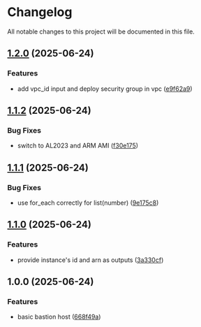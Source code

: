 # Changelog

All notable changes to this project will be documented in this file.

## [1.2.0](https://github.com/cytario/terraform-aws-bastion-host-ssm/compare/v1.1.2...v1.2.0) (2025-06-24)


### Features

* add vpc_id input and deploy security group in vpc ([e9f62a9](https://github.com/cytario/terraform-aws-bastion-host-ssm/commit/e9f62a9498cb6ac042f1d817e49d5c33dad43911))

## [1.1.2](https://github.com/cytario/terraform-aws-bastion-host-ssm/compare/v1.1.1...v1.1.2) (2025-06-24)


### Bug Fixes

* switch to AL2023 and ARM AMI ([f30e175](https://github.com/cytario/terraform-aws-bastion-host-ssm/commit/f30e175141200beabfa0e23ce550c75ac6b99406))

## [1.1.1](https://github.com/cytario/terraform-aws-bastion-host-ssm/compare/v1.1.0...v1.1.1) (2025-06-24)


### Bug Fixes

* use for_each correctly for list(number) ([9e175c8](https://github.com/cytario/terraform-aws-bastion-host-ssm/commit/9e175c852caa4f232df1570e52be547f07b5d87f))

## [1.1.0](https://github.com/cytario/terraform-aws-bastion-host-ssm/compare/v1.0.0...v1.1.0) (2025-06-24)


### Features

* provide instance's id and arn as outputs ([3a330cf](https://github.com/cytario/terraform-aws-bastion-host-ssm/commit/3a330cfcaf65c8cc3ac075f012a9a515c22891a2))

## 1.0.0 (2025-06-24)


### Features

* basic bastion host ([668f49a](https://github.com/cytario/terraform-aws-bastion-host-ssm/commit/668f49a862f78c39d82a89d214c8bb2033b8c515))

